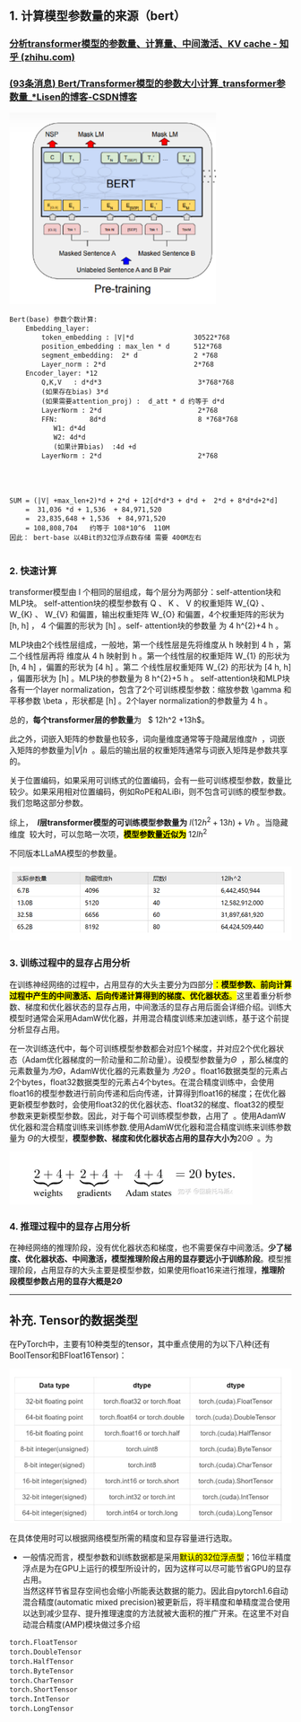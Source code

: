 ## 1. 计算模型参数量的来源（bert）

### [分析transformer模型的参数量、计算量、中间激活、KV cache - 知乎 (zhihu.com)](https://zhuanlan.zhihu.com/p/624740065)

### [(93条消息) Bert/Transformer模型的参数大小计算_transformer参数量_*Lisen的博客-CSDN博客](https://blog.csdn.net/weixin_43922901/article/details/102602557)

<img title="" src="assets/img/2023-07-21-11-21-51-image.png" alt="" width="369">

```
Bert(base) 参数个数计算:
    Embedding_layer:   
        token_embedding : |V|*d               30522*768
        position_embedding : max_len * d      512*768
        segment_embedding:  2* d              2 *768
        Layer_norm : 2*d                      2*768
    Encoder_layer: *12
        Q,K,V   : d*d*3                        3*768*768
        (如果存在bias) 3*d
        (如果需要attention_proj) :  d_att * d 约等于 d*d
        LayerNorm : 2*d                        2*768
        FFN:        8d*d                       8 *768*768
           W1: d*4d  
           W2: 4d*d 
           (如果计算bias)  :4d +d 
        LayerNorm : 2*d                        2*768

        


SUM = (|V| +max_len+2)*d + 2*d + 12[d*d*3 + d*d +  2*d + 8*d*d+2*d]
    =  31,036 *d + 1,536  + 84,971,520
    =  23,835,648 + 1,536  + 84,971,520
    = 108,808,704   约等于 108*10^6  110M
因此： bert-base 以4Bit的32位浮点数存储 需要 400M左右


```

### 2. 快速计算

transformer模型由  l  个相同的层组成，每个层分为两部分：self-attention块和MLP块。
self-attention块的模型参数有  Q 、 K 、 V  的权重矩阵  W_{Q} 、 W_{K} 、 W_{V}  和偏置，输出权重矩阵  W_{O}  和偏置，4个权重矩阵的形状为  [h, h] ， 4  个偏置的形状为  [h]  。self- attention块的参数量 为  4 h^{2}+4 h  。

MLP块由2个线性层组成，一般地，第一个线性层是先将维度从  h  映射到  4 h  ，第二个线性层再将 维度从  4 h  映射到  h  。第一个线性层的权重矩阵  W_{1}  的形状为  [h, 4 h]  ，偏置的形状为  [4 h]  。第二 个线性层权重矩阵  W_{2}  的形状为  [4 h, h]  ，偏置形状为  [h]  。MLP块的参数量为  8 h^{2}+5 h  。
self-attention块和MLP块各有一个layer normalization，包含了2个可训练模型参数：缩放参数  \gamma  和平移参数  \beta  ，形状都是  [h]  。2个layer normalization的参数量为  4 h  。

总的，**每个transformer层的参数量**为   $ 12h^2 +13h$。

此之外，词嵌入矩阵的参数量也较多，词向量维度通常等于隐藏层维度$h$  ，词嵌入矩阵的参数量为$|V|h$  。最后的输出层的权重矩阵通常与词嵌入矩阵是参数共享的。

关于位置编码，如果采用可训练式的位置编码，会有一些可训练模型参数，数量比较少。如果采用相对位置编码，例如RoPE和ALiBi，则不包含可训练的模型参数。我们忽略这部分参数。

综上，  **$l$层transformer模型的可训练模型参数量为** $l (12h^2+13h )+Vh$ 。当隐藏维度  较大时，可以忽略一次项，<mark>**模型参数量近似为</mark>**  $12lh^2$

不同版本LLaMA模型的参数量。

![](assets/img/2023-07-21-16-52-12-image.png)

### 3. 训练过程中的显存占用分析

在训练神经网络的过程中，占用显存的大头主要分为四部分<mark>：**模型参数、前向计算过程中产生的中间激活、后向传递计算得到的梯度、优化器状态**。</mark>这里着重分析参数、梯度和优化器状态的显存占用，中间激活的显存占用后面会详细介绍。训练大模型时通常会采用AdamW优化器，并用混合精度训练来加速训练，基于这个前提分析显存占用。

在一次训练迭代中，每个可训练模型参数都会对应1个梯度，并对应2个优化器状态（Adam优化器梯度的一阶动量和二阶动量）。设模型参数量为$\Theta$  ，那么梯度的元素数量为$为\Theta$，AdamW优化器的元素数量为 $为2\Theta$ 。float16数据类型的元素占2个bytes，float32数据类型的元素占4个bytes。在混合精度训练中，会使用float16的模型参数进行前向传递和后向传递，计算得到float16的梯度；在优化器更新模型参数时，会使用float32的优化器状态、float32的梯度、float32的模型参数来更新模型参数。因此，对于每个可训练模型参数，占用了  。使用AdamW优化器和混合精度训练来训练参数.使用AdamW优化器和混合精度训练来训练参数量为 $\Theta$的大模型，**模型参数、梯度和优化器状态占用的显存大小为**$20 \Theta$  。为

![](assets/img/2023-07-21-16-56-29-image.png)

### **4. 推理过程中的显存占用分析**

在神经网络的推理阶段，没有优化器状态和梯度，也不需要保存中间激活。**少了梯度、优化器状态、中间激活，模型推理阶段占用的显存要远小于训练阶段**。模型推理阶段，占用显存的大头主要是模型参数，如果使用float16来进行推理，**推理阶段模型参数占用的显存大概是$2\Theta$**







---



## 补充. Tensor的数据类型

在PyTorch中，主要有10种类型的tensor，其中重点使用的为以下八种(还有BoolTensor和BFloat16Tensor)：

<img src="assets/img/2023-07-21-15-59-06-image.png" title="" alt="" width="661">

在具体使用时可以根据网络模型所需的精度和显存容量进行选取。

+ 一般情况而言，模型参数和训练数据都是采用<mark>默认的32位浮点型</mark>；16位半精度浮点是为在GPU上运行的模型所设计的，因为这样可以尽可能节省GPU的显存占用。  
  当然这样节省显存空间也会缩小所能表达数据的能力。因此自pytorch1.6自动混合精度(automatic mixed precision)被更新后，将半精度和单精度混合使用以达到减少显存、提升推理速度的方法就被大面积的推广开来。在这里不对自动混合精度(AMP)模块做过多介绍

```python
torch.FloatTensor
torch.DoubleTensor
torch.HalfTensor
torch.ByteTensor
torch.CharTensor
torch.ShortTensor
torch.IntTensor
torch.LongTensor
```
